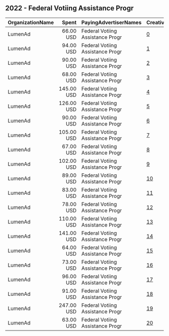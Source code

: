 ## 2022 - Federal Votiing Assistance Progr 
|OrganizationName|Spent|PayingAdvertiserNames|CreativeUrls|Impressions|Genders|AgeBrackets|CountryCodes|BillingAddresses|CandidateBallotInformation|
|:---|---:|:---|:---|---:|:---|:---|:---|:---|:---|
|LumenAd|66.00 USD|Federal Votiing Assistance Progr|[0](https://www.snap.com/political-ads/asset/0ec416de34814931ee0d6b1f4116c59048e7347a6b5ee6a13826104d687830ee?mediaType=mp4)|11,076||18-29|united states|US|Federal Voting Assistance Program|
|LumenAd|94.00 USD|Federal Votiing Assistance Progr|[1](https://www.snap.com/political-ads/asset/37fda173d5b72e6f0079a4b7abe1a8422730dc2ee8991b5402f03331ca455d48?mediaType=mp4)|46,278||18-29|united states|US|Federal Voting Assistance Program|
|LumenAd|90.00 USD|Federal Votiing Assistance Progr|[2](https://www.snap.com/political-ads/asset/92921dda6dd18ce064daaba17b60f7e140749dcdedad35eab94939cc19cd3eef?mediaType=mp4)|14,307||18-29|united states|US|Federal Voting Assistance Program|
|LumenAd|68.00 USD|Federal Votiing Assistance Progr|[3](https://www.snap.com/political-ads/asset/3f2ca682fd930aee8e7528297f29103cdb61a728da162fdcc6267ad968c3672c?mediaType=mp4)|10,898||18-29|united states|US|Federal Voting Assistance Program|
|LumenAd|145.00 USD|Federal Votiing Assistance Progr|[4](https://www.snap.com/political-ads/asset/06819732f13de5884e1d9296bbeefc779a6daedea6877869d0b69b82e69ae30d?mediaType=mp4)|23,301||18-29|united states|US|Federal Voting Assistance Program|
|LumenAd|126.00 USD|Federal Votiing Assistance Progr|[5](https://www.snap.com/political-ads/asset/06819732f13de5884e1d9296bbeefc779a6daedea6877869d0b69b82e69ae30d?mediaType=mp4)|61,093||18-29|united states|US|Federal Voting Assistance Program|
|LumenAd|90.00 USD|Federal Votiing Assistance Progr|[6](https://www.snap.com/political-ads/asset/14cec012d81cc378ffe9da9942e3add76920775e05266112d3e334f502a35142?mediaType=mp4)|43,923||18-29|united states|US|Federal Voting Assistance Program|
|LumenAd|105.00 USD|Federal Votiing Assistance Progr|[7](https://www.snap.com/political-ads/asset/3f2ca682fd930aee8e7528297f29103cdb61a728da162fdcc6267ad968c3672c?mediaType=mp4)|51,591||18-29|united states|US|Federal Voting Assistance Program|
|LumenAd|67.00 USD|Federal Votiing Assistance Progr|[8](https://www.snap.com/political-ads/asset/fbc31b82935f54ba42e1d2c60fbf2ce845af6a1a47e00de8ca55db901b2b2cdf?mediaType=mp4)|10,572||18-29|united states|US|Federal Voting Assistance Program|
|LumenAd|102.00 USD|Federal Votiing Assistance Progr|[9](https://www.snap.com/political-ads/asset/3f2ca682fd930aee8e7528297f29103cdb61a728da162fdcc6267ad968c3672c?mediaType=mp4)|49,651||18-29|united states|US|Federal Voting Assistance Program|
|LumenAd|89.00 USD|Federal Votiing Assistance Progr|[10](https://www.snap.com/political-ads/asset/579743f78813918b2550be2f9a6673b0384dd4f4c413562fff261a8058b31e6c?mediaType=mp4)|43,626||18-29|united states|US|Federal Voting Assistance Program|
|LumenAd|83.00 USD|Federal Votiing Assistance Progr|[11](https://www.snap.com/political-ads/asset/14cec012d81cc378ffe9da9942e3add76920775e05266112d3e334f502a35142?mediaType=mp4)|14,017||18-29|united states|US|Federal Voting Assistance Program|
|LumenAd|78.00 USD|Federal Votiing Assistance Progr|[12](https://www.snap.com/political-ads/asset/37fda173d5b72e6f0079a4b7abe1a8422730dc2ee8991b5402f03331ca455d48?mediaType=mp4)|12,414||18-29|united states|US|Federal Voting Assistance Program|
|LumenAd|110.00 USD|Federal Votiing Assistance Progr|[13](https://www.snap.com/political-ads/asset/0ec416de34814931ee0d6b1f4116c59048e7347a6b5ee6a13826104d687830ee?mediaType=mp4)|53,961||18-29|united states|US|Federal Voting Assistance Program|
|LumenAd|141.00 USD|Federal Votiing Assistance Progr|[14](https://www.snap.com/political-ads/asset/c225c5fd62249c93bbb6ebc31609bb8d347dca005f531be8521148c8992f2cec?mediaType=mp4)|68,557||18-29|united states|US|Federal Voting Assistance Program|
|LumenAd|64.00 USD|Federal Votiing Assistance Progr|[15](https://www.snap.com/political-ads/asset/0ec416de34814931ee0d6b1f4116c59048e7347a6b5ee6a13826104d687830ee?mediaType=mp4)|10,632||18-29|united states|US|Federal Voting Assistance Program|
|LumenAd|73.00 USD|Federal Votiing Assistance Progr|[16](https://www.snap.com/political-ads/asset/579743f78813918b2550be2f9a6673b0384dd4f4c413562fff261a8058b31e6c?mediaType=mp4)|11,475||18-29|united states|US|Federal Voting Assistance Program|
|LumenAd|96.00 USD|Federal Votiing Assistance Progr|[17](https://www.snap.com/political-ads/asset/92921dda6dd18ce064daaba17b60f7e140749dcdedad35eab94939cc19cd3eef?mediaType=mp4)|47,424||18-29|united states|US|Federal Voting Assistance Program|
|LumenAd|91.00 USD|Federal Votiing Assistance Progr|[18](https://www.snap.com/political-ads/asset/cb6fb7d13957f982df30c2544c74f4e5bfe21ad7385c86a48cbcf56f56acf6bd?mediaType=mp4)|44,761||18-29|united states|US|Federal Voting Assistance Program|
|LumenAd|247.00 USD|Federal Votiing Assistance Progr|[19](https://www.snap.com/political-ads/asset/c225c5fd62249c93bbb6ebc31609bb8d347dca005f531be8521148c8992f2cec?mediaType=mp4)|41,066||18-29|united states|US|Federal Voting Assistance Program|
|LumenAd|63.00 USD|Federal Votiing Assistance Progr|[20](https://www.snap.com/political-ads/asset/cb6fb7d13957f982df30c2544c74f4e5bfe21ad7385c86a48cbcf56f56acf6bd?mediaType=mp4)|9,818||18-29|united states|US|Federal Voting Assistance Program|
